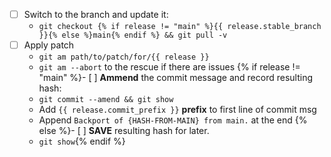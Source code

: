 - [ ] Switch to the branch and update it:
  - `git checkout {% if release != "main" %}{{ release.stable_branch }}{% else %}main{% endif %} && git pull -v`
- [ ] Apply patch
  - `git am path/to/patch/for/{{ release }}`
  - `git am --abort` to the rescue if there are issues
{% if release != "main" %}- [ ] **Ammend** the commit message and record resulting hash:
  - `git commit --amend && git show`
  - Add `{{ release.commit_prefix }}` **prefix** to first line of commit msg
  - Append `Backport of {HASH-FROM-MAIN} from main.` at the end
{% else %}- [ ] **SAVE** resulting hash for later.
  - `git show`{% endif %}
